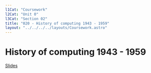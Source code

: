```yaml
---
l1Cat: "Coursework"
l2Cat: "Unit 0"
l3Cat: "Section 02"
title: "020 - History of computing 1943 - 1959"
layout: "../../../../layouts/Coursework.astro"
---
```

# History of computing 1943 - 1959

[Slides](/unit0/020.pptm)
